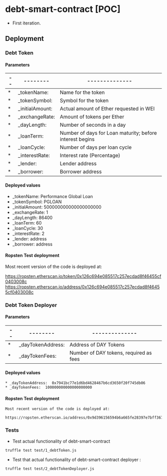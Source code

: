 # debt-smart-contract [POC]
* First iteration.



## Deployment

### Debt Token

#### Parameters

|--|--------|--------------|
|--|--------|--------------|
|* | _tokenName: |  Name for the token |
|* |_tokenSymbol: | Symbol for the token |
|* |_initialAmount: | Actual amount of Ether requested in WEI |
|* |_exchangeRate: |  Amount of tokens per Ether |
|* |_dayLength: | Number of seconds in a day |
|* |_loanTerm: |  Number of days for Loan maturity; before interest begins |
|* |_loanCycle: | Number of days per loan cycle |
|* |_interestRate: | Interest rate (Percentage) |
|* |_lender: | Lender address |
|* |_borrower: | Borrower address |

#### Deployed values
  * _tokenName:  Performance Global Loan
  * _tokenSymbol:  PGLOAN
  * _initialAmount: 500000000000000000000
  * _exchangeRate:   1
  * _dayLength:  86400
  * _loanTerm:   60
  * _loanCycle: 30
  * _interestRate: 2
  * _lender: address  
  * _borrower: address  

#### Ropsten Test deployment
  Most recent version of the code is deployed at:

  https://ropsten.etherscan.io/token/0x126c694e085517c257ecdad8f46455cf0403008c
  https://ropsten.etherscan.io/address/0x126c694e085517c257ecdad8f46455cf0403008c


### Debt Token Deployer

####  Parameters

  |--|--------|--------------|
  |--|--------|--------------|
  |* | _dayTokenAddress: |  Address of DAY Tokens |
  |* |_dayTokenFees: | Number of DAY tokens, required as fees |

  #### Deployed values
    * _dayTokenAddress:  0x7941bc77e1d6bd4628467b6cd3650f20f745db06
    * _dayTokenFees:  100000000000000000000

  #### Ropsten Test deployment
    Most recent version of the code is deployed at:

    https://ropsten.etherscan.io/address/0x9d396156594b6a665fe28397e7bff3679dc24283


### Tests
  * Test actual functionality of debt-smart-contract
  ~~~
  truffle test test/1_debtToken.js
  ~~~
  * Test that actual functionality of debt-smart-contract deployer :
  ~~~
  truffle test test/2_debtTokenDeployer.js
  ~~~
